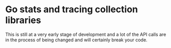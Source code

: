 # Go stats and tracing collection libraries
This is still at a very early stage of development and a lot of the API calls
are in the process of being changed and will certainly break your code.
